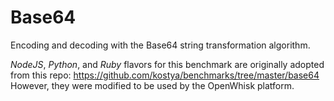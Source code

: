 # Base64 

Encoding and decoding with the Base64 string transformation algorithm. 

*NodeJS*, *Python*, and *Ruby* flavors for this benchmark are originally adopted from this repo: 
https://github.com/kostya/benchmarks/tree/master/base64  
However, they were modified to be used by the OpenWhisk platform.
